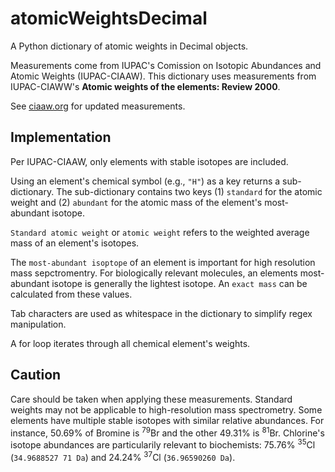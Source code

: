 # atomicWeightsDecimal

A Python dictionary of atomic weights in Decimal objects.

Measurements come from IUPAC's Comission on Isotopic Abundances and Atomic Weights (IUPAC-CIAAW). This dictionary uses measurements from IUPAC-CIAWW's **Atomic weights of the elements: Review 2000**.

See [ciaaw.org](https://www.caaw.og) for updated measurements.

## Implementation

Per IUPAC-CIAAW, only elements with stable isotopes are included.

Using an element's chemical symbol (e.g., `"H"`) as a key returns a sub-dictionary. The sub-dictionary contains two keys (1) `standard` for the atomic weight and (2) `abundant` for the atomic mass of the element's most-abundant isotope.

`Standard atomic weight` or `atomic weight` refers to the weighted average mass of an element's isotopes. 

The `most-abundant isoptope` of an element is important for high resolution mass sepctromentry. For biologically relevant molecules, an elements most-abundant isotope is generally the lightest isotope. An `exact mass` can be calculated from these values.

Tab characters are used as whitespace in the dictionary to simplify regex manipulation.

A for loop iterates through all chemical element's weights.

## Caution

Care should be taken when applying these measurements. Standard weights may not be applicable to high-resolution mass spectrometry. Some elements have multiple stable isotopes with similar relative abundances. For instance, 50.69% of Bromine is <sup>79</sup>Br and the other 49.31% is <sup>81</sup>Br. Chlorine's isotope abundances are particularily relevant to biochemists: 75.76% <sup>35</sup>Cl (`34.9688527 71 Da`) and 24.24% <sup>37</sup>Cl (`36.96590260 Da`).
